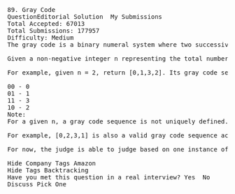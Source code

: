 <pre>
89. Gray Code  
QuestionEditorial Solution  My Submissions
Total Accepted: 67013
Total Submissions: 177957
Difficulty: Medium
The gray code is a binary numeral system where two successive values differ in only one bit.

Given a non-negative integer n representing the total number of bits in the code, print the sequence of gray code. A gray code sequence must begin with 0.

For example, given n = 2, return [0,1,3,2]. Its gray code sequence is:

00 - 0
01 - 1
11 - 3
10 - 2
Note:
For a given n, a gray code sequence is not uniquely defined.

For example, [0,2,3,1] is also a valid gray code sequence according to the above definition.

For now, the judge is able to judge based on one instance of gray code sequence. Sorry about that.

Hide Company Tags Amazon
Hide Tags Backtracking
Have you met this question in a real interview? Yes  No
Discuss Pick One
</pre>
